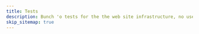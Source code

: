 ```yaml
---
title: Tests
description: Bunch 'o tests for the the web site infrastructure, no useful content here.
skip_sitemap: true
---
```

